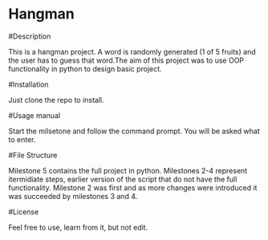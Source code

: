 # Hangman

#Description

This is a hangman project. A word is randomly generated (1 of 5 fruits) and the user has to guess that word.The aim of this project was to use OOP functionality in python to design basic project.

#Installation

Just clone the repo to install.

#Usage manual

Start the milsetone and follow the command prompt. You will be asked what to enter.

#File Structure

Milestone 5 contains the full project in python. Milestones 2-4 represent itermidiate steps, earlier version of the script that do not have the full functionality. Milestone 2 was first and as more changes were introduced it was succeeded by milestones 3 and 4.

#License

Feel free to use, learn from it, but not edit.




